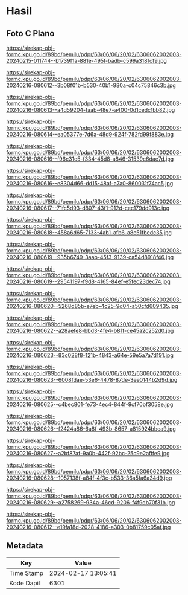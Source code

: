 # Hasil

## Foto C Plano

https://sirekap-obj-formc.kpu.go.id/89bd/pemilu/pdpr/63/06/06/20/02/6306062002003-20240215-011744--b1739f1a-881e-495f-badb-c599a3181cf9.jpg

https://sirekap-obj-formc.kpu.go.id/89bd/pemilu/pdpr/63/06/06/20/02/6306062002003-20240216-080612--3b08f01b-b530-40b1-980a-c04c75846c3b.jpg

https://sirekap-obj-formc.kpu.go.id/89bd/pemilu/pdpr/63/06/06/20/02/6306062002003-20240216-080613--a4d59204-faab-48e7-a400-0d1cedc1bb82.jpg

https://sirekap-obj-formc.kpu.go.id/89bd/pemilu/pdpr/63/06/06/20/02/6306062002003-20240216-080614--ea05377e-7d6a-48d9-924f-782fd99f883e.jpg

https://sirekap-obj-formc.kpu.go.id/89bd/pemilu/pdpr/63/06/06/20/02/6306062002003-20240216-080616--f96c31e5-f334-45d8-a846-31539c6dae7d.jpg

https://sirekap-obj-formc.kpu.go.id/89bd/pemilu/pdpr/63/06/06/20/02/6306062002003-20240216-080616--e8304d66-dd15-48af-a7a0-860031f74ac5.jpg

https://sirekap-obj-formc.kpu.go.id/89bd/pemilu/pdpr/63/06/06/20/02/6306062002003-20240216-080617--71fc5d93-d807-43f1-912d-cec179dd913c.jpg

https://sirekap-obj-formc.kpu.go.id/89bd/pemilu/pdpr/63/06/06/20/02/6306062002003-20240216-080618--458a6d65-7133-4ab1-afb6-a8e51fbedc35.jpg

https://sirekap-obj-formc.kpu.go.id/89bd/pemilu/pdpr/63/06/06/20/02/6306062002003-20240216-080619--935b6749-3aab-45f3-9139-ca54d8918f46.jpg

https://sirekap-obj-formc.kpu.go.id/89bd/pemilu/pdpr/63/06/06/20/02/6306062002003-20240216-080619--29541197-f9d8-4165-84ef-e5fec23dec74.jpg

https://sirekap-obj-formc.kpu.go.id/89bd/pemilu/pdpr/63/06/06/20/02/6306062002003-20240216-080620--5268d85b-e7eb-4c25-9d04-a50cfd609435.jpg

https://sirekap-obj-formc.kpu.go.id/89bd/pemilu/pdpr/63/06/06/20/02/6306062002003-20240216-080622--a28aefe8-bbd3-4fe4-b81f-ce45a2c252d0.jpg

https://sirekap-obj-formc.kpu.go.id/89bd/pemilu/pdpr/63/06/06/20/02/6306062002003-20240216-080623--83c028f8-121b-4843-a64e-59e5a7a7d191.jpg

https://sirekap-obj-formc.kpu.go.id/89bd/pemilu/pdpr/63/06/06/20/02/6306062002003-20240216-080623--6008fdae-53e6-4478-87de-3ee0144b2d9d.jpg

https://sirekap-obj-formc.kpu.go.id/89bd/pemilu/pdpr/63/06/06/20/02/6306062002003-20240216-080625--c4bec801-fe73-4ec4-844f-9cf70bf3058e.jpg

https://sirekap-obj-formc.kpu.go.id/89bd/pemilu/pdpr/63/06/06/20/02/6306062002003-20240216-080626--f2424a86-6a8f-493b-8657-a815924bbca9.jpg

https://sirekap-obj-formc.kpu.go.id/89bd/pemilu/pdpr/63/06/06/20/02/6306062002003-20240216-080627--a2bf87af-9a0b-442f-92bc-25c9e2afffe9.jpg

https://sirekap-obj-formc.kpu.go.id/89bd/pemilu/pdpr/63/06/06/20/02/6306062002003-20240216-080628--1057138f-a84f-4f3c-b533-36a5fa6a34d9.jpg

https://sirekap-obj-formc.kpu.go.id/89bd/pemilu/pdpr/63/06/06/20/02/6306062002003-20240216-080629--a2758269-934a-46cd-9206-f4f9db70f31b.jpg

https://sirekap-obj-formc.kpu.go.id/89bd/pemilu/pdpr/63/06/06/20/02/6306062002003-20240216-080612--e19fa18d-2028-4186-a303-0b81759c05af.jpg


## Metadata

| Key        | Value               |
| ---------- | ------------------- |
| Time Stamp | 2024-02-17 13:05:41 |
| Kode Dapil | 6301                |



